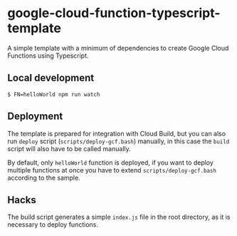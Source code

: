 # google-cloud-function-typescript-template

A simple template with a minimum of dependencies to create Google Cloud Functions using Typescript.

## Local development

```
$ FN=helloWorld npm run watch
```

## Deployment

The template is prepared for integration with Cloud Build, but you can also run `deploy` script (`scripts/deploy-gcf.bash`) manually, in this case the `build` script will also have to be called manually.

By default, only `helloWorld` function is deployed, if you want to deploy multiple functions at once you have to extend `scripts/deploy-gcf.bash` according to the sample.

## Hacks

The build script generates a simple `index.js` file in the root directory, as it is necessary to deploy functions. 
